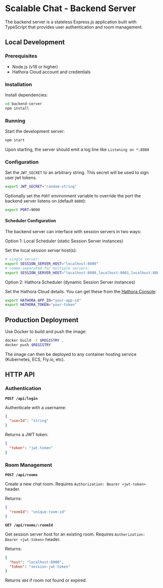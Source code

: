# Scalable Chat - Backend Server

The backend server is a stateless Express.js application built with TypeScript that provides user authentication and room management.

## Local Development

### Prerequisites

- Node.js (v18 or higher)
- Hathora Cloud account and credentials

### Installation

Install dependencies:

```bash
cd backend-server
npm install
```

### Running

Start the development server:

```bash
npm start
```

Upon starting, the server should emit a log line like `Listening on *:8080`

### Configuration

Set the `JWT_SECRET` to an arbitrary string. This secret will be used to sign user jwt tokens.

```bash
export JWT_SECRET="random-string"
```

Optionally set the `PORT` environment variable to override the port the backend server listens on (default `8080`):

```bash
export PORT=9090
```

#### Scheduler Configuration

The backend server can interface with session servers in two ways:

Option 1: Local Scheduler (static Session Server instances)

Set the local session server host(s):

```bash
# single server:
export SESSION_SERVER_HOST="localhost:8000"
# comma-separated for multiple servers:
export SESSION_SERVER_HOST="localhost:8000,localhost:8001,localhost:8002"
```

Option 2: Hathora Scheduler (dynamic Session Server instances)

Set the Hathora Cloud details. You can get these from the [Hathora Console](https://console.hathora.dev/):

```bash
export HATHORA_APP_ID="your-app-id"
export HATHORA_TOKEN="your-token"
```

## Production Deployment

Use Docker to build and push the image:

```bash
docker build -t $REGISTRY .
docker push $REGISTRY
```

The image can then be deployed to any container hosting service (Kubernetes, ECS, Fly.io, etc).

## HTTP API

### Authentication

**`POST /api/login`**

Authenticate with a username:

```json
{
  "userId": "string"
}
```

Returns a JWT token:

```json
{
  "token": "jwt-token"
}
```

### Room Management

**`POST /api/rooms`**

Create a new chat room. Requires `Authorization: Bearer <jwt-token>` header.

Returns:

```json
{
  "roomId": "unique-room-id"
}
```

**`GET /api/rooms/:roomId`**

Get session server host for an existing room. Requires `Authorization: Bearer <jwt-token>` header.

Returns:

```json
{
  "host": "localhost:8000",
  "token": "session-jwt-token"
}
```

Returns `404` if room not found or expired.

